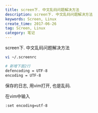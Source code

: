 ```yaml
---
title: screen下. 中文乱码问题解决方法
description: screen下. 中文乱码问题解决方法
keywords: Screen, Linux
create_time: 2017-06-26
tag: Screen, Linux
category: 笔记
---
```


screen下. 中文乱码问题解决方法

```bash
vi ~/.screenrc
```


```bash
# 新增下面2行
defencoding = UTF-8
encoding = UTF-8
```

保存的日志, 用vim打开, 也是乱码. 

在vim中输入

```bash
:set encoding=utf-8

```

    

